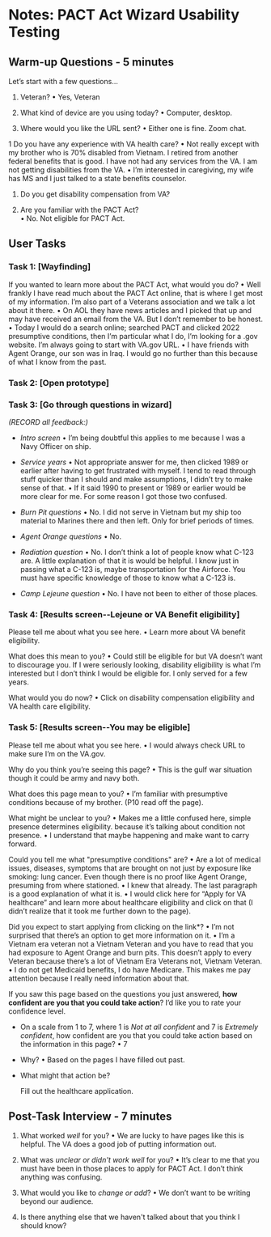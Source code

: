 # Notes: PACT Act Wizard Usability Testing

## Warm-up Questions - 5 minutes
Let’s start with a few questions... 

1.	Veteran?
•	Yes, Veteran

1.	What kind of device are you using today? 
•	Computer, desktop.

1.	Where would you like the URL sent? 
•	Either one is fine. Zoom chat.

1	Do you have any experience with VA health care? 
•	Not really except with my brother who is 70% disabled from Vietnam. I retired from another federal benefits that is good. I have not had any services from the VA. I am not getting disabilities from the VA. 
•	I’m interested in caregiving, my wife has MS and I just talked to a state benefits counselor. 

1.	Do you get disability compensation from VA?


1.	Are you familiar with the PACT Act?  
•	No. Not eligible for PACT Act. 



## User Tasks

### Task 1: [Wayfinding] 
If you wanted to learn more about the PACT Act, what would you do?
•	Well frankly I have read much about the PACT Act online, that is where I get most of my information. I’m also part of a Veterans association and we talk a lot about it there. 
•	On AOL they have news articles and I picked that up and may have received an email from the VA. But I don’t remember to be honest. 
•	Today I would do a search online; searched PACT and clicked 2022 presumptive conditions, then I’m particular what I do, I’m looking for a .gov website. I’m always going to start with VA.gov URL. 
•	I have friends with Agent Orange, our son was in Iraq. I would go no further than this because of what I know from the past. 

### Task 2: [Open prototype] 


### Task 3: [Go through questions in wizard]

*(RECORD all feedback:)*
- *Intro screen*
•	I’m being doubtful this applies to me because I was a Navy Officer on ship. 
  
- *Service years*
•	Not appropriate answer for me, then clicked 1989 or earlier after having to get frustrated with myself. I tend to read through stuff quicker than I should and make assumptions, I didn’t try to make sense of that. 
•	If it said 1990 to present or 1989 or earlier would be more clear for me. For some reason I got those two confused. 


- *Burn Pit questions* 
•	No. I did not serve in Vietnam but my ship too material to Marines there and then left. Only for brief periods of times.

- *Agent Orange questions*
•	No.

- *Radiation question*
•	No.  I don’t think a lot of people know what  C-123 are. A little explanation of that it is would be helpful.  I know just in passing what a C-123 is, maybe transportation for the Airforce. You must have specific knowledge of those to know what a C-123 is.

- *Camp Lejeune question*
•	No. I have not been to either of those places. 


### Task 4: [Results screen--Lejeune or VA Benefit eligibility]
 
Please tell me about what you see here. 
•	Learn more about  VA benefit eligibility. 

What does this mean to you?
•	Could still be eligible for but VA doesn’t want to discourage you. If I were seriously looking, disability eligibility is what I’m interested but I don’t think I would be eligible for. I only served for a few years. 

What would you do now?
•	Click on disability compensation eligibility and VA health care eligibility. 
  
### Task 5: [Results screen--You may be eligible]

Please tell me about what you see here. 
•	I would always check URL to make sure I’m on the VA.gov. 

Why do you think you’re seeing this page? 
•	This is the gulf war situation though it could be army and navy both. 


What does this page mean to you?
•	I’m familiar with presumptive conditions because of my brother. (P10 read off the page).

What might be unclear to you?
•	Makes me a little confused here, simple presence determines eligibility. because it’s talking about condition not presence. 
•	I understand that maybe happening and make want to carry forward. 

Could you tell me what "presumptive conditions" are?
•	Are a lot of medical issues, diseases, symptoms that are brought on not just by exposure like smoking: lung cancer. Even though there is no proof like Agent Orange, presuming from where stationed. 
•	I knew that already. The last paragraph is a good explanation of what it is. 
•	I would click here for “Apply for VA healthcare” and learn more about healthcare eligibility and click on that (I didn’t realize that it took me further down to the page). 

Did you expect to start applying from clicking on the link*? 
•	I’m not surprised that there’s an option to get more information on it. 
•	I’m a Vietnam era veteran not a Vietnam Veteran and you have to read that you had exposure to Agent Orange and burn pits. This doesn’t apply to every Veteran because there’s a lot of Vietnam Era Veterans not, Vietnam Veteran. 
•	I do not get Medicaid benefits, I do have Medicare. This makes me pay attention because I really need information about that. 

If you saw this page based on the questions you just answered, **how confident are you that you could take action**? I’d like you to rate your confidence level.  

- On a scale from 1 to 7, where 1 is *Not at all confident* and 7 is *Extremely confident*, how confident are you that you could take action based on the information in this page? 
•	7
- Why? 
•	Based on the pages I have filled out past.

- What might that action be? 

  Fill out the healthcare application. 
 
## Post-Task Interview - 7 minutes

1.	What worked *well* for you?
•	We are lucky to have pages like this is helpful. The VA does a good job of putting information out.

1.	What was *unclear or didn't work well* for you?
•	It’s clear to me that you must have been in those places to apply for PACT Act. I don’t think anything was confusing.

1.	What would you like to *change or add*?
•	We don’t want to be writing beyond our audience.

1.	Is there anything else that we haven't talked about that you think I should know?


